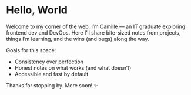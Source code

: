 # Hello, World

Welcome to my corner of the web. I’m Camille — an IT graduate exploring frontend dev and DevOps. Here I’ll share bite-sized notes from projects, things I’m learning, and the wins (and bugs) along the way.

Goals for this space:

- Consistency over perfection
- Honest notes on what works (and what doesn’t)
- Accessible and fast by default

Thanks for stopping by. More soon! ✨


